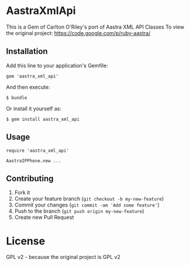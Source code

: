 # AastraXmlApi

This is a Gem of Carlton O'Riley's port of Aastra XML API Classes
To view the original project: https://code.google.com/p/ruby-aastra/

## Installation

Add this line to your application's Gemfile:

    gem 'aastra_xml_api'

And then execute:

    $ bundle

Or install it yourself as:

    $ gem install aastra_xml_api

## Usage

    require 'aastra_xml_api'
    
    AastraIPPhone.new ...

## Contributing

1. Fork it
2. Create your feature branch (`git checkout -b my-new-feature`)
3. Commit your changes (`git commit -am 'Add some feature'`)
4. Push to the branch (`git push origin my-new-feature`)
5. Create new Pull Request

# License

GPL v2 - because the original project is GPL v2
